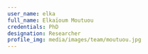 ```yaml
---
user_name: elka
full_name: Elkaïoum Moutuou
credentials: PhD
designation: Researcher
profile_img: media/images/team/moutuou.jpg
---
```


